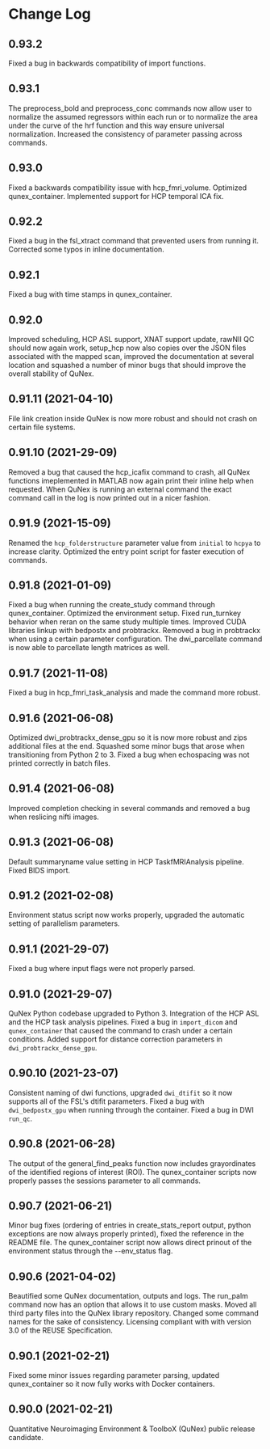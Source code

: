 <!--
SPDX-FileCopyrightText: 2021 QuNex development team <https://qunex.yale.edu/>

SPDX-License-Identifier: GPL-3.0-or-later
-->

# Change Log

## 0.93.2

Fixed a bug in backwards compatibility of import functions.


## 0.93.1

The preprocess_bold and preprocess_conc commands now allow user to normalize the assumed regressors within each run or to normalize the area under the curve of the hrf function and this way ensure universal normalization. Increased the consistency of parameter passing across commands.

## 0.93.0

Fixed a backwards compatibility issue with hcp_fmri_volume. Optimized qunex_container. Implemented support for HCP temporal ICA fix.

## 0.92.2

Fixed a bug in the fsl_xtract command that prevented users from running it. Corrected some typos in inline documentation.

## 0.92.1

Fixed a bug with time stamps in qunex_container.

## 0.92.0

Improved scheduling, HCP ASL support, XNAT support update, rawNII QC should now again work, setup_hcp now also copies over the JSON files associated with the mapped scan, improved the documentation at several location and squashed a number of minor bugs that should improve the overall stability of QuNex.

## 0.91.11 (2021-04-10)

File link creation inside QuNex is now more robust and should not crash on certain file systems.

## 0.91.10 (2021-29-09)

Removed a bug that caused the hcp_icafix command to crash, all QuNex functions imeplemented in MATLAB now again print their inline help when requested. When QuNex is running an external command the exact command call in the log is now printed out in a nicer fashion.

## 0.91.9 (2021-15-09)

Renamed the `hcp_folderstructure` parameter value from `initial` to `hcpya` to increase clarity. Optimized the entry point script for faster execution of commands.

## 0.91.8 (2021-01-09)

Fixed a bug when running the create_study command through qunex_container. Optimized the environment setup. Fixed run_turnkey behavior when reran on the same study multiple times. Improved CUDA libraries linkup with bedpostx and probtrackx. Removed a bug in probtrackx when using a certain parameter configuration. The dwi_parcellate command is now able to parcellate length matrices as well.

## 0.91.7 (2021-11-08)

Fixed a bug in hcp_fmri_task_analysis and made the command more robust.

## 0.91.6 (2021-06-08)

Optimized dwi_probtrackx_dense_gpu so it is now more robust and zips additional files at the end. Squashed some minor bugs that arose when transitioning from Python 2 to 3. Fixed a bug when echospacing was not printed correctly in batch files.

## 0.91.4 (2021-06-08)

Improved completion checking in several commands and removed a bug when reslicing nifti images.

## 0.91.3 (2021-06-08)

Default summaryname value setting in HCP TaskfMRIAnalysis pipeline. Fixed BIDS import.

## 0.91.2 (2021-02-08)

Environment status script now works properly, upgraded the automatic setting of parallelism parameters.

## 0.91.1 (2021-29-07)

Fixed a bug where input flags were not properly parsed.

## 0.91.0 (2021-29-07)

QuNex Python codebase upgraded to Python 3. Integration of the HCP ASL and the HCP task analysis pipelines. Fixed a bug in `import_dicom` and `qunex_container` that caused the command to crash under a certain conditions. Added support for distance correction parameters in `dwi_probtrackx_dense_gpu`.

## 0.90.10 (2021-23-07)

Consistent naming of dwi functions, upgraded `dwi_dtifit` so it now supports all of the FSL's dtifit parameters. Fixed a bug with `dwi_bedpostx_gpu` when running through the container. Fixed a bug in DWI `run_qc`.

## 0.90.8 (2021-06-28)

The output of the general_find_peaks function now includes grayordinates of the identified regions of interest (ROI). The qunex_container scripts now properly passes the sessions parameter to all commands.

## 0.90.7 (2021-06-21)

Minor bug fixes (ordering of entries in create_stats_report output, python exceptions are now always properly printed), fixed the reference in the README file. The qunex_container script now allows direct prinout of the environment status through the --env_status flag.

## 0.90.6 (2021-04-02)

Beautified some QuNex documentation, outputs and logs. The run_palm command now has an option that allows it to use custom masks. Moved all third party files into the QuNex library repository. Changed some command names for the sake of consistency. Licensing compliant with with version 3.0 of the REUSE Specification.

## 0.90.1 (2021-02-21)

Fixed some minor issues regarding parameter parsing, updated qunex_container so it now fully works with Docker containers.

## 0.90.0 (2021-02-21)

Quantitative Neuroimaging Environment & ToolboX (QuNex) public release candidate.
